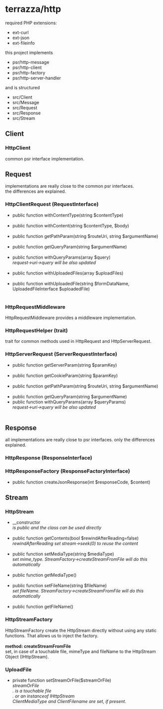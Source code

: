 # terrazza/http

required PHP extensions:
- ext-curl
- ext-json
- ext-fileinfo

this project implements

- psr/http-message
- psr/http-client
- psr/http-factory
- psr/http-server-handler

and is structured
- src/Client
- src/Message
- src/Request
- src/Response
- src/Stream
## Client
### HttpClient
common psr interface implementation.
## Request
implementations are really close to the common psr interfaces.<br>
the differences are explained. 
### HttpClientRequest (RequestInterface)
- public function withContentType(string $contentType)<br><br>
- public function withContent(string $contentType, $body)<br><br>
- public function getPathParam(string $routeUri, string $argumentName)<br><br>
- public function getQueryParam(string $argumentName)<br><br>
- public function withQueryParams(array $query)<br>
  <i>request->uri->query will be also updated</i><br><br>
- public function withUploadedFiles(array $uploadFiles)<br><br>
- public function withUploadedFile(string $formDataName, UploadedFileInterface $uploadedFile)<br><br>
### HttpRequestMiddleware
HttpRequestMiddleware provides a middleware implementation.
### HttpRequestHelper (trait)
trait for common methods used in HttpRequest and HttpServerRequest.
### HttpServerRequest (ServerRequestInterface)
- public function getServerParam(string $paramKey)<br><br>
- public function getCookieParam(string $paramKey)<br><br>
- public function getPathParam(string $routeUri, string $argumentName)<br><br>
- public function getQueryParam(string $argumentName)
- public function withQueryParams(array $queryParams)<br>
  <i>request->uri->query will be also updated</i><br><br>
## Response
all implementations are really close to psr interfaces. only the differences explained.
### HttpResponse (ResponseInterface)
### HttpResponseFactory (ResponseFactoryInterface)
- public function createJsonResponse(int $responseCode, $content)
## Stream
### HttpStream
- __constructor<br>
  <i>is public and the class can be used directly</i><br><br>
- public function getContents(bool $rewindAfterReading=false)<br>
  <i>rewindAfterReading set stream->seek(0) to reuse the content</i><br><br>
- public function setMediaType(string $mediaType)<br>
  <i>set mime_type. StreamFactory->createStreamFromFile will do this automatically</i><br><br>
- public function getMediaType()<br><br>  
- public function setFileName(string $fileName)<br>
  <i>set fileName. StreamFactory->createStreamFromFile will do this automatically</i><br><br>
- public function getFileName()<br>
### HttpStreamFactory
HttpStreamFactory create the HttpStream directly without using any static functions. That allows us to inject the factory.
<br><br>
<b>method: createStreamFromFile</b><br>
set, in case of a touchable file, mimeType and fileName to the HttpStream Object (IHttpStream).<br>
### UploadFile
- private function setStreamOrFile($streamOrFile)
<br><i>streamOrFile<br>
. is a touchable file<br>
. or an instanceof IHttpStream<br>
ClientMediaType and ClientFilename are set, if present.</i><br>